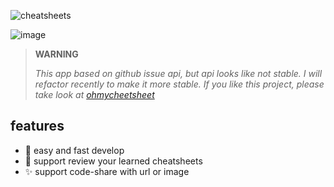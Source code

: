 ![cheatsheets](https://i.loli.net/2020/04/24/skJDnlE4rUPKhFg.png)

![image](https://user-images.githubusercontent.com/6839576/105569235-f6075100-5d7a-11eb-9444-eaa6ee7905a6.png)

> **WARNING**
> 
> *This app based on github issue api, but api looks like not stable. I will refactor recently to make it more stable. If you like this project, please take look at [ohmycheetsheet](https://github.com/ohmycheatsheet?type=source)*


## features

- 🚀 easy and fast develop
- 📩 support review your learned cheatsheets
- ✨ support code-share with url or image
